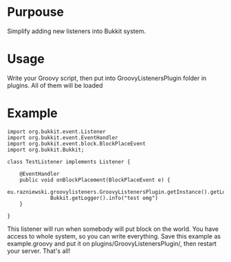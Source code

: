 # Purpouse
Simplify adding new listeners into Bukkit system.

# Usage
Write your Groovy script, then put into GroovyListenersPlugin folder in plugins. All of them will be loaded

# Example
``` 
import org.bukkit.event.Listener
import org.bukkit.event.EventHandler
import org.bukkit.event.block.BlockPlaceEvent
import org.bukkit.Bukkit;

class TestListener implements Listener {

	@EventHandler
	public void onBlockPlacement(BlockPlaceEvent e) {
	        eu.razniewski.groovylisteners.GroovyListenersPlugin.getInstance().getLogger().info("test222");
		      Bukkit.getLogger().info("test omg")
	}

}
```

This listener will run when somebody will put block on the world. You have access to whole system, so you can write everything.
Save this example as example.groovy and put it on plugins/GroovyListenersPlugin/, then restart your server. That's all!


